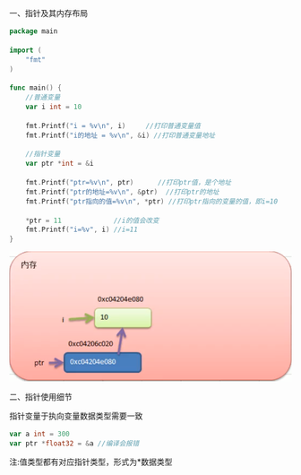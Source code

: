 一、指针及其内存布局

```go
package main

import (
	"fmt"
)

func main() {
	//普通变量
	var i int = 10

	fmt.Printf("i = %v\n", i)     //打印普通变量值
	fmt.Printf("i的地址 = %v\n", &i) //打印普通变量地址

	//指针变量
	var ptr *int = &i

	fmt.Printf("ptr=%v\n", ptr)      //打印ptr值，是个地址
	fmt.Printf("ptr的地址=%v\n", &ptr)  //打印ptr的地址
	fmt.Printf("ptr指向的值=%v\n", *ptr) //打印ptr指向的变量的值，即i=10

	*ptr = 11             //i的值会改变
	fmt.Printf("i=%v", i) //i=11
}
```

![001](001.png)

二、指针使用细节

指针变量于执向变量数据类型需要一致

```go
var a int = 300
var ptr *float32 = &a //编译会报错
```

注:值类型都有对应指针类型，形式为*数据类型

